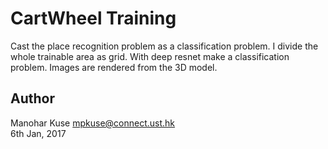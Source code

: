 # CartWheel Training
Cast the place recognition problem as a classification problem. I divide the whole trainable area as grid. With deep resnet make a classification problem. Images are rendered from the 3D model. 

## Author
Manohar Kuse <mpkuse@connect.ust.hk> <br/>
6th Jan, 2017
